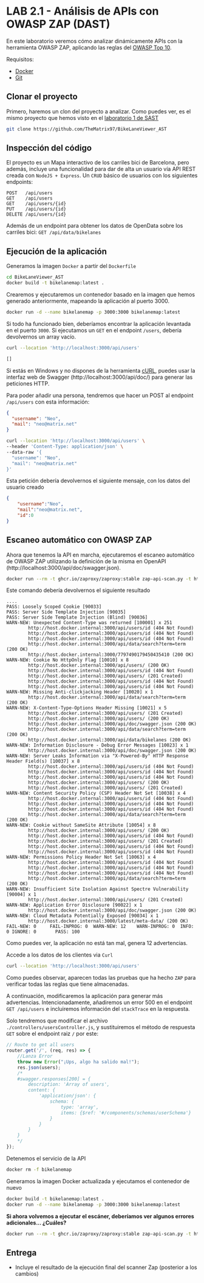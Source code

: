 # LAB 2.1 - Análisis de APIs con OWASP ZAP (DAST)

En este laboratorio veremos cómo analizar dinámicamente APIs con la herramienta OWASP ZAP, aplicando las reglas del [OWASP Top 10](https://owasp.org/www-project-top-ten/).

Requisitos:

- [Docker](https://docs.docker.com/)
- [Git](https://git-scm.com/)

## Clonar el proyecto

Primero, haremos un clon del proyecto a analizar. Como puedes ver, es el mismo proyecto que hemos visto en el [laboratorio 1 de SAST](../Lab1%20-%20SAST/README.md)

```bash
git clone https://github.com/TheMatrix97/BikeLaneViewer_AST
```

## Inspección del código

El proyecto es un Mapa interactivo de los carriles bici de Barcelona, pero además, incluye una funcionalidad para dar de alta un usuario vía API REST creada con `NodeJS + Express`. Un `CRUD` básico de usuarios con los siguientes endpoints:

```text
POST   /api/users
GET    /api/users
GET    /api/users/{id}
PUT    /api/users/{id}
DELETE /api/users/{id}
```

Además de un endpoint para obtener los datos de OpenData sobre los carriles bici: `GET /api/data/bikelanes`


## Ejecución de la aplicación

Generamos la imagen `Docker` a partir del `Dockerfile`

```bash
cd BikeLaneViewer_AST
docker build -t bikelanemap:latest .
```

Crearemos y ejecutaremos un contenedor basado en la imagen que hemos generado anteriormente, mapeando la aplicación al puerto 3000.

```bash
docker run -d --name bikelanemap -p 3000:3000 bikelanemap:latest
```

Si todo ha funcionado bien, deberíamos encontrar la aplicación levantada en el puerto `3000`. Si ejecutamos un `GET` en el endpoint `/users`, debería devolvernos un array vacío.

```bash
curl --location 'http://localhost:3000/api/users'

[]
```

Si estás en Windows y no dispones de la herramienta [cURL](https://curl.se/), puedes usar la interfaz web de Swagger (http://localhost:3000/api/doc/) para generar las peticiones HTTP.

Para poder añadir una persona, tendremos que hacer un POST al endpoint `/api/users` con esta información:

```json
{
  "username": "Neo",
  "mail": "neo@matrix.net"
}
```

```bash
curl --location 'http://localhost:3000/api/users' \
--header 'Content-Type: application/json' \
--data-raw '{
  "username": "Neo",
  "mail": "neo@matrix.net"
}'
````

Esta petición debería devolvernos el siguiente mensaje, con los datos del usuario creado

```json
{
    "username":"Neo",
    "mail":"neo@matrix.net",
    "id":0
}
```


## Escaneo automático con OWASP ZAP

Ahora que tenemos la API en marcha, ejecutaremos el escaneo automático de OWASP ZAP utilizando la definición de la misma en OpenAPI (http://localhost:3000/api/doc/swagger.json).

```bash
docker run --rm -t ghcr.io/zaproxy/zaproxy:stable zap-api-scan.py -t http://host.docker.internal:3000/api/doc/swagger.json -f openapi
```

Este comando debería devolvernos el siguiente resultado

```text
....
PASS: Loosely Scoped Cookie [90033]
PASS: Server Side Template Injection [90035]
PASS: Server Side Template Injection (Blind) [90036]
WARN-NEW: Unexpected Content-Type was returned [100001] x 251 
        http://host.docker.internal:3000/api/users/id (404 Not Found)
        http://host.docker.internal:3000/api/users/id (404 Not Found)
        http://host.docker.internal:3000/api/users/id (404 Not Found)
        http://host.docker.internal:3000/api/data/search?term=term (200 OK)
        http://host.docker.internal:3000/7797490179450435410 (200 OK)
WARN-NEW: Cookie No HttpOnly Flag [10010] x 8 
        http://host.docker.internal:3000/api/users/ (200 OK)
        http://host.docker.internal:3000/api/users/id (404 Not Found)
        http://host.docker.internal:3000/api/users/ (201 Created)
        http://host.docker.internal:3000/api/users/id (404 Not Found)
        http://host.docker.internal:3000/api/users/id (404 Not Found)
WARN-NEW: Missing Anti-clickjacking Header [10020] x 1 
        http://host.docker.internal:3000/api/data/search?term=term (200 OK)
WARN-NEW: X-Content-Type-Options Header Missing [10021] x 5 
        http://host.docker.internal:3000/api/users/ (201 Created)
        http://host.docker.internal:3000/api/users/ (200 OK)
        http://host.docker.internal:3000/api/doc/swagger.json (200 OK)
        http://host.docker.internal:3000/api/data/search?term=term (200 OK)
        http://host.docker.internal:3000/api/data/bikelanes (200 OK)
WARN-NEW: Information Disclosure - Debug Error Messages [10023] x 1 
        http://host.docker.internal:3000/api/doc/swagger.json (200 OK)
WARN-NEW: Server Leaks Information via "X-Powered-By" HTTP Response Header Field(s) [10037] x 8 
        http://host.docker.internal:3000/api/users/id (404 Not Found)
        http://host.docker.internal:3000/api/users/id (404 Not Found)
        http://host.docker.internal:3000/api/users/id (404 Not Found)
        http://host.docker.internal:3000/api/users/ (200 OK)
        http://host.docker.internal:3000/api/users/ (201 Created)
WARN-NEW: Content Security Policy (CSP) Header Not Set [10038] x 4 
        http://host.docker.internal:3000/api/users/id (404 Not Found)
        http://host.docker.internal:3000/api/users/id (404 Not Found)
        http://host.docker.internal:3000/api/users/id (404 Not Found)
        http://host.docker.internal:3000/api/data/search?term=term (200 OK)
WARN-NEW: Cookie without SameSite Attribute [10054] x 8 
        http://host.docker.internal:3000/api/users/ (200 OK)
        http://host.docker.internal:3000/api/users/id (404 Not Found)
        http://host.docker.internal:3000/api/users/ (201 Created)
        http://host.docker.internal:3000/api/users/id (404 Not Found)
        http://host.docker.internal:3000/api/users/id (404 Not Found)
WARN-NEW: Permissions Policy Header Not Set [10063] x 4 
        http://host.docker.internal:3000/api/users/id (404 Not Found)
        http://host.docker.internal:3000/api/users/id (404 Not Found)
        http://host.docker.internal:3000/api/users/id (404 Not Found)
        http://host.docker.internal:3000/api/data/search?term=term (200 OK)
WARN-NEW: Insufficient Site Isolation Against Spectre Vulnerability [90004] x 1 
        http://host.docker.internal:3000/api/users/ (201 Created)
WARN-NEW: Application Error Disclosure [90022] x 1 
        http://host.docker.internal:3000/api/doc/swagger.json (200 OK)
WARN-NEW: Cloud Metadata Potentially Exposed [90034] x 1 
        http://host.docker.internal:3000/latest/meta-data/ (200 OK)
FAIL-NEW: 0     FAIL-INPROG: 0  WARN-NEW: 12    WARN-INPROG: 0  INFO: 0 IGNORE: 0       PASS: 100
```

Como puedes ver, la aplicación no está tan mal, genera 12 advertencias.

Accede a los datos de los clientes via `Curl`

```bash
curl --location 'http://localhost:3000/api/users'
```
Como puedes observar, aparecen todas las pruebas que ha hecho `ZAP` para verificar todas las reglas que tiene almacenadas.

A continuación, modificaremos la aplicación para generar más advertencias. Intencionadamente, añadiremos un error 500 en el endpoint `GET /api/users` e incluiremos información del `stackTrace` en la respuesta.

Solo tendremos que modificar el archivo `./controllers/usersController.js`, y sustituiremos el método de respuesta `GET` sobre el endpoint raiz `/` por este:

```js
// Route to get all users
router.get('/', (req, res) => {
    //Lanza Error
    throw new Error("¡Ups, algo ha salido mal!");
    res.json(users);
    /*
    #swagger.responses[200] = {
        description: 'Array of users',
        content: {
            'application/json': {
                schema: {
                    type: 'array',
                    items: {$ref: '#/components/schemas/userSchema'}
                }
            }
        }
    }
    */
});
```

Detenemos el servicio de la API

```bash
docker rm -f bikelanemap
```

Generamos la imagen Docker actualizada y ejecutamos el contenedor de nuevo

```bash
docker build -t bikelanemap:latest .
docker run -d --name bikelanemap -p 3000:3000 bikelanemap:latest
```

**Si ahora volvemos a ejecutar el escáner, deberíamos ver algunos errores adicionales... ¿Cuáles?**

```bash
docker run --rm -t ghcr.io/zaproxy/zaproxy:stable zap-api-scan.py -t http://host.docker.internal:3000/api/doc/swagger.json -f openapi
```

## Entrega
- Incluye el resultado de la ejecución final del scanner Zap (posterior a los cambios) 
